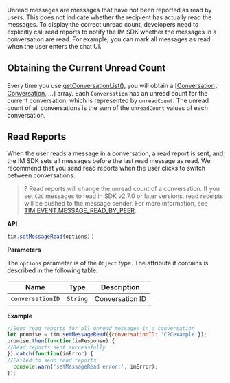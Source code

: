 
Unread messages are messages that have not been reported as read by users. This does not indicate whether the recipient has actually read the messages. To display the correct unread count, developers need to explicitly call read reports to notify the IM SDK whether the messages in a conversation are read. For example, you can mark all messages as read when the user enters the chat UI.

## Obtaining the Current Unread Count

Every time you use [getConversationList()](https://web.sdk.qcloud.com/im/doc/zh-cn/SDK.html#getConversationList), you will obtain a [[Conversation](https://web.sdk.qcloud.com/im/doc/zh-cn/Conversation.html)，[Conversation](https://web.sdk.qcloud.com/im/doc/zh-cn/Conversation.html), …] array. Each `Conversation` has an unread count for the current conversation, which is represented by `unreadCount`.
The unread count of all conversations is the sum of the `unreadCount` values of each conversation.


## Read Reports

When the user reads a message in a conversation, a read report is sent, and the IM SDK sets all messages before the last read message as read. We recommend that you send read reports when the user clicks to switch between conversations.

>? Read reports will change the unread count of a conversation. If you set `C2C` messages to read in SDK v2.7.0 or later versions, read receipts will be pushed to the message sender. For more information, see [TIM.EVENT.MESSAGE_READ_BY_PEER](https://web.sdk.qcloud.com/im/doc/zh-cn/module-EVENT.html#.MESSAGE_READ_BY_PEER).

**API**

```javascript
tim.setMessageRead(options)；
```

**Parameters**

The `options` parameter is of the `Object` type. The attribute it contains is described in the following table:

| Name | Type | Description |
| ---------------- | -------- | ----------- |
| `conversationID` | `String` | Conversation ID |

**Example**

```javascript
//Send read reports for all unread messages in a conversation
let promise = tim.setMessageRead({conversationID: 'C2Cexample'});
promise.then(function(imResponse) {
//Read reports sent successfully
}).catch(function(imError) {
//Failed to send read reports
  console.warn('setMessageRead error:', imError);
});
```


